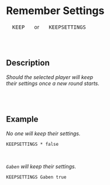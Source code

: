 
# Remember Settings

<kbd>  KEEP  </kbd>  or  <kbd>  KEEPSETTINGS  </kbd>

<br>
<br>

## Description

*Should the selected player will keep* <br>
*their settings once a new round starts.*

<br>
<br>

## Example

*No one will keep their settings.*

```shell
KEEPSETTINGS * false
```

<br>

*`Gaben` will keep their settings.*

```shell
KEEPSETTINGS Gaben true
```

<br>
